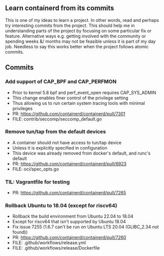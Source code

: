 ## Learn containerd from its commits
This is one of my ideas to learn a project. In other words, read and perhaps try interesting
commits from the project. This should help me in understanding parts of the project by focusing
on some particular fix or feature. Alternative ways e.g. getting involved with the community
or spending weeks &/ months may not be feasible unless it is part of my day job. Needless to say
this works better when the project follows atomic commits.

## Commits
### Add support of CAP_BPF and CAP_PERFMON
- Prior to kernel 5.8 bpf and perf_event_open requires CAP_SYS_ADMIN
- This change enables finer control of the privilege setting
- Thus allowing us to run certain system tracing tools with minimal privileges
- PR: https://github.com/containerd/containerd/pull/7301
- FILE: contrib/seccomp/seccomp_default.go

### Remove tun/tap from the default devices
- A container should not have access to tun/tap device
- Unless it is explicitly specified in configuration
- This device was already removed from docker's default, and runc's default
- PR: https://github.com/containerd/containerd/pull/6923
- FILE: oci/spec_opts.go

### TIL: Vagrantfile for testing
- PR: https://github.com/containerd/containerd/pull/7265

### Rollback Ubuntu to 18.04 (except for riscv64)
- Rollback the build environment from Ubuntu 22.04 to 18.04
- Except for riscv64 that isn't supported by Ubuntu 18.04
- Fix issue 7255 (1.6.7 can't be run on Ubuntu LTS 20.04 (GLIBC_2.34 not found))
- PR: https://github.com/containerd/containerd/pull/7260
- FILE: .github/workflows/release.yml
- FILE: .github/workflows/release/Dockerfile
